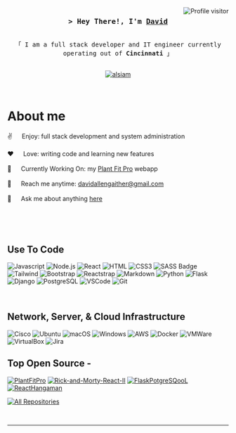 
<!--
## Hi there 👋
**dagaither/dagaither** is a ✨ _special_ ✨ repository because its `README.md` (this file) appears on your GitHub profile.

Here are some ideas to get you started:

- 🔭 I’m currently working on ...
- 🌱 I’m currently learning ...
- 👯 I’m looking to collaborate on ...
- 🤔 I’m looking for help with ...
- 💬 Ask me about ...
- 📫 How to reach me: ...
- 😄 Pronouns: ...
- ⚡ Fun fact: ...
-->
<!--
<h2 align="center">
  Welcome to Al Siam World!
  <img src="https://media.giphy.com/media/hvRJCLFzcasrR4ia7z/giphy.gif" width="28">
</h2>
-->

<!--
<p align="center">
  <a href="https://github.com/alsiam"><img src="https://readme-typing-svg.herokuapp.com/?lines=Self%20Taught%20Programmer;Front%20End%20Developer;1.5%2B%20years%20of%20coding%20experience;Always%20learning%20new%20things&center=true&width=380&height=45"></a>
</p>

 -->

<a href="https://komarev.com/ghpvc/?username=dagaither">
  <img align="right" src="https://komarev.com/ghpvc/?username=dagaither&label=Visitors&color=brightgreen" alt="Profile visitor" />
</a>

<!--
[![wakatime](https://wakatime.com/badge/user/6cdb55cb-e9cf-4fca-9a72-357bd3d1fdca.svg)](https://wakatime.com/@6cdb55cb-e9cf-4fca-9a72-357bd3d1fdca)
-->


<!-- Intro  -->
<h3 align="center">
        <samp>&gt; Hey There!, I'm
                <b><a target="_blank" href="https://github.com/datagither">David</a></b>
        </samp>
</h3>


<p align="center"> 
  <samp>
    <br>
    「 I am a full stack developer and IT engineer currently operating out of <b>Cincinnati</b> 」
    <br>
    <br>
  </samp>
</p>

<p align="center">
<!--  <a href="https://alsiam.com" target="blank">
  <img src="https://img.shields.io/badge/Website-DC143C?style=for-the-badge&logo=medium&logoColor=white" alt="alsiam" />
 </a> -->
 <a href="https://linkedin.com/in/dagaither" target="_blank">
  <img src="https://img.shields.io/badge/LinkedIn-0077B5?style=for-the-badge&logo=linkedin&logoColor=white" alt="alsiam"/>
 </a>
<!--  <a href="https://twitter.com/_alsiam" target="_blank">
  <img src="https://img.shields.io/badge/Twitter-1DA1F2?style=for-the-badge&logo=twitter&logoColor=white" />
 </a>
 <a href="https://instagram.com/_alsiam" target="_blank">
  <img src="https://img.shields.io/badge/Instagram-fe4164?style=for-the-badge&logo=instagram&logoColor=white" alt="alsiam" />
 </a> 
 <a href="https://facebook.com/alsiam.dev" target="_blank">
  <img src="https://img.shields.io/badge/Facebook-20BEFF?&style=for-the-badge&logo=facebook&logoColor=white" alt="alsiam"  />
  </a>  -->
</p>
<br />

<!-- About Section -->
 # About me
 
<p>
<!--  <img align="right" width="350" src="/assets/programmer.gif" alt="Coding gif" /> -->
  
 ✌️ &emsp; Enjoy: full stack development and system administration<br/><br/>
 ❤️ &emsp; Love: writing code and learning new features<br/><br/>
🌱 &emsp; Currently Working On: my <a href="https://plantfitpro.duckdns.com">Plant Fit Pro</a> webapp<br/><br/>
 📧 &emsp; Reach me anytime: davidallengaither@gmail.com<br/><br/>
 💬 &emsp; Ask me about anything [here](https://github.com/dagaither/dagaither/issues)

</p>

<br/>
<br/>
<br/>

## Use To Code

![Javascript](https://img.shields.io/badge/Javascript-F0DB4F?style=for-the-badge&logo=javascript&logoColor=black)
![Node.js](https://img.shields.io/badge/-Node.js-72bd28?style=for-the-badge&logo=node.js&logoColor=white)
![React](https://img.shields.io/badge/-React-61DBFB?style=for-the-badge&logo=react&logoColor=black)
![HTML](https://img.shields.io/badge/HTML5-E34F26?style=for-the-badge&logo=html5&logoColor=white)
![CSS3](https://img.shields.io/badge/CSS3-1572B6?style=for-the-badge&logo=css3&logoColor=white)
![SASS Badge](https://img.shields.io/badge/Sass-CC6699?style=for-the-badge&logo=sass&logoColor=white)
![Tailwind](https://img.shields.io/badge/Tailwind_CSS-092749?style=for-the-badge&logo=tailwindcss&logoColor=white)
![Bootstrap](https://img.shields.io/badge/Bootstrap-563D7C?style=for-the-badge&logo=bootstrap&logoColor=white)
![Reactstrap](https://img.shields.io/badge/Reactstrap-2E7EEA?style=for-the-badge&logo=reactstrap&logoColor=white)
![Markdown](https://img.shields.io/badge/Markdown-000000?style=for-the-badge&logo=markdown&logoColor=white)
![Python](https://img.shields.io/badge/Python-3776ab?style=for-the-badge&logo=python&logoColor=white)
![Flask](https://img.shields.io/badge/Flask-3281a8?style=for-the-badge&logo=flask&logoColor=white)
![Django](https://img.shields.io/badge/Django-0b703f?style=for-the-badge&logo=django&logoColor=white)
![PostgreSQL](https://img.shields.io/badge/PostgreSQL-008bb9?style=for-the-badge&logo=postgresql&logoColor=white)
![VSCode](https://img.shields.io/badge/Visual_Studio-0078d7?style=for-the-badge&logo=visual%20studio&logoColor=white)
![Git](https://img.shields.io/badge/Git-F05032?style=for-the-badge&logo=git&logoColor=white)

<br/>

## Network, Server, & Cloud Infrastructure
![Cisco](https://img.shields.io/badge/Cisco-34abeb?style=for-the-badge&logo=cisco&logoColor=white)
![Ubuntu](https://img.shields.io/badge/Ubuntu-eb6434?style=for-the-badge&logo=ubuntu&logoColor=white)
![macOS](https://img.shields.io/badge/macOS-ffffff?style=for-the-badge&logo=macos&logoColor=black)
![Windows](https://img.shields.io/badge/windows-34b7eb?style=for-the-badge&logo=windows&logoColor=white)
![AWS](https://img.shields.io/badge/AWS-db7b3b?style=for-the-badge&logo=amazon&logoColor=white)
![Docker](https://img.shields.io/badge/Docker-305ed1?style=for-the-badge&logo=docker&logoColor=white)
![VMWare](https://img.shields.io/badge/VMWare-2886c9?style=for-the-badge&logo=vmware&logoColor=white)
![VirtualBox](https://img.shields.io/badge/VirtualBox-0e2e54?style=for-the-badge&logo=virtualbox&logoColor=white)
![Jira](https://img.shields.io/badge/jira-3462eb?style=for-the-badge&logo=jira&logoColor=white)
<br/>

## Top Open Source -
[![PlantFitPro](https://github-readme-stats.vercel.app/api/pin/?username=dagaither&repo=plant-fit-pro&border_color=7F3FBF&bg_color=0D1117&title_color=C9D1D9&text_color=8B949E&icon_color=7F3FBF)](https://github.com/dagaither/plant-fit-pro)
[![Rick-and-Morty-React-II](https://github-readme-stats.vercel.app/api/pin/?username=dagaither&repo=Rick-and-Morty-React-II&border_color=7F3FBF&bg_color=0D1117&title_color=C9D1D9&text_color=8B949E&icon_color=7F3FBF)](https://github.com/dagaither/Rick-and-Morty-React-II)
[![FlaskPotgreSQooL](https://github-readme-stats.vercel.app/api/pin/?username=dagaither&repo=flask_postgres_school&border_color=7F3FBF&bg_color=0D1117&title_color=C9D1D9&text_color=8B949E&icon_color=7F3FBF)](https://github.com/dagaither/flask_postgres_school)
[![ReactHangaman](https://github-readme-stats.vercel.app/api/pin/?username=dagaither&repo=react-hangman&border_color=7F3FBF&bg_color=0D1117&title_color=C9D1D9&text_color=8B949E&icon_color=7F3FBF)](https://github.com/dagaither/react-hangman)

<p align="left">
  <a href="https://github.com/dagaither?tab=repositories" target="_blank"><img alt="All Repositories" title="All Repositories" src="https://img.shields.io/badge/-All%20Repos-2962FF?style=for-the-badge&logo=koding&logoColor=white"/></a>
</p>

<br/>
<hr/>
<br/>

<!--
<p align="center">
  <a href="https://github.com/alsiam">
    <img src="https://github-readme-streak-stats.herokuapp.com/?user=alsiam&theme=radical&border=7F3FBF&background=0D1117" alt="Saif's GitHub streak"/>
  </a>
</p>

<p align="center">
  <a href="https://github.com/alsiam">
    <img src="https://github-profile-summary-cards.vercel.app/api/cards/profile-details?username=alsiam&theme=radical" alt="Al Siam's GitHub Contribution"/>
  </a>
</p>

<a> 
    <a href="https://github.com/alsiam"><img alt="Al Siam's Github Stats" src="https://denvercoder1-github-readme-stats.vercel.app/api?username=alsiam&show_icons=true&count_private=true&theme=react&border_color=7F3FBF&bg_color=0D1117&title_color=F85D7F&icon_color=F8D866" height="192px" width="49.5%"/></a>
  <a href="https://github.com/alsiam"><img alt="Al Siam's Top Languages" src="https://denvercoder1-github-readme-stats.vercel.app/api/top-langs/?username=alsiam&langs_count=8&layout=compact&theme=react&border_color=7F3FBF&bg_color=0D1117&title_color=F85D7F&icon_color=F8D866" height="192px" width="49.5%"/></a>
  <br/>
</a>


![Al Siam's Graph](https://github-readme-activity-graph.vercel.app/graph?username=alsiam&custom_title=Al%20Siam's%20GitHub%20Activity%20Graph&bg_color=0D1117&color=7F3FBF&line=7F3FBF&point=7F3FBF&area_color=FFFFFF&title_color=FFFFFF&area=true)
